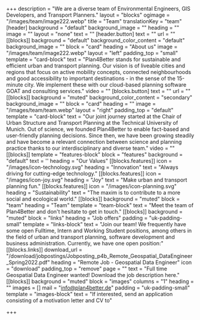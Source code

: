 +++
description = "We are a diverse team of Environmental Engineers, GIS Developers, and Transport Planners."
layout = "blocks"
ogimage = "/images/team/image222.webp"
title = "Team"
translationKey = "team"
[header]
background = "default"
background_image = ""
heading = ""
image = ""
layout = "none"
text = ""
[header.button]
text = ""
url = ""
[[blocks]]
background = "default"
background_color_content = "default"
background_image = ""
block = "card"
heading = "About us"
image = "/images/team/image222.webp"
layout = "left"
padding_top = "small"
template = "card-block"
text = "Plan4Better stands for sustainable and efficient urban and transport planning. Our vision is of liveable cities and regions that focus on active mobility concepts, connected neighbourhoods and good accessibility to important destinations - in the sense of the 15-minute city. We implement these with our cloud-based planning software GOAT and consulting services."
video = ""
[blocks.button]
text = ""
url = ""
[[blocks]]
background = "muted"
background_color_content = "secondary"
background_image = ""
block = "card"
heading = ""
image = "/images/team/team.webp"
layout = "right"
padding_top = "default"
template = "card-block"
text = "Our joint journey started at the Chair of Urban Structure and Transport Planning at the Technical University of Munich. Out of science, we founded Plan4Better to enable fact-based and user-friendly planning decisions. Since then, we have been growing steadily and have become a relevant connection between science and planning practice thanks to our interdisciplinary and diverse team."
video = ""
[[blocks]]
template = "features-block"
block = "features"
background = "default"
text = ''
heading = "Our Values"
[[blocks.features]]
icon = "/images/icon-technology.svg"
heading = "Innovation"
text = "Always driving for cutting-edge technology."
[[blocks.features]]
icon = "/images/icon-joy.svg"
heading = "Joy"
text = "Make urban and transport planning fun."
[[blocks.features]]
icon = "/images/icon-planning.svg"
heading = "Sustainability"
text = "The maxim is to contribute to a more social and ecological world."
[[blocks]]
background = "muted"
block = "team"
heading = "Team"
template = "team-block"
text = "Meet the team of Plan4Better and don't hesitate to get in touch."
[[blocks]]
background = "muted"
block = "links"
heading = "Job offers"
padding = "uk-padding-small"
template = "links-block"
text = "Join our team! We frequently have some open Fulltime, Intern and Working Student positions, among others in the field of urban and transport planning, software development and business administration. Currently, we have one open position:"
[[blocks.links]]
download_url = "/download/jobpostings/Jobposting_p4b_Remote_Geospatial_DataEngineer_Spring2022.pdf"
heading = "Remote Job - Geospatial Data Engineer"
icon = "download"
padding_top = "remove"
page = ""
text = "Full time Geospatial Data Engineer wanted! Download the job description here."
[[blocks]]
background = "muted"
block = "images"
columns = "1"
heading = ""
images = []
mail = "info@plan4better.de"
padding = "uk-padding-small"
template = "images-block"
text = "If interested, send an application consisting of a motivation letter and CV to"

+++
